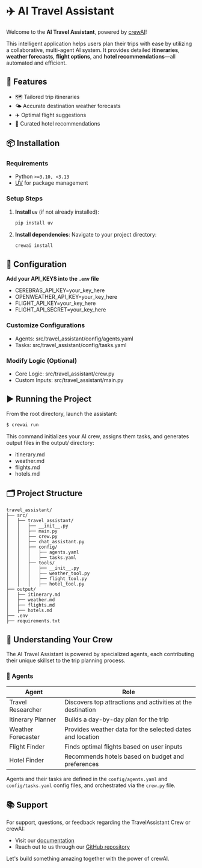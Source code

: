 # ✈️ AI Travel Assistant

Welcome to the **AI Travel Assistant**, powered by [crewAI](https://crewai.com)!  

This intelligent application helps users plan their trips with ease by utilizing a collaborative, multi-agent AI system. It provides detailed **itineraries**, **weather forecasts**, **flight options**, and **hotel recommendations**—all automated and efficient.

## 🚀 Features

- 🗺️ Tailored trip itineraries
- 🌤️ Accurate destination weather forecasts
- ✈️ Optimal flight suggestions
- 🏨 Curated hotel recommendations

## 📦 Installation

### Requirements
- Python `>=3.10, <3.13`
- [UV](https://docs.astral.sh/uv/) for package management

### Setup Steps
1. **Install `uv`** (if not already installed):
   ```bash
   pip install uv
   ```

2. **Install dependencies**:
   Navigate to your project directory:
   ```bash
   crewai install
   ```

## 🔧 Configuration

**Add your API_KEYS into the `.env` file**
- CEREBRAS_API_KEY=your_key_here
- OPENWEATHER_API_KEY=your_key_here
- FLIGHT_API_KEY=your_key_here
- FLIGHT_API_SECRET=your_key_here
  
### Customize Configurations
- Agents: src/travel_assistant/config/agents.yaml
- Tasks: src/travel_assistant/config/tasks.yaml

### Modify Logic (Optional)
- Core Logic: src/travel_assistant/crew.py
- Custom Inputs: src/travel_assistant/main.py

## ▶️ Running the Project

From the root directory, launch the assistant:
```bash
$ crewai run
```

This command initializes your AI crew, assigns them tasks, and generates output files in the output/ directory:
- itinerary.md
- weather.md
- flights.md
- hotels.md

## 🗂️ Project Structure

```
travel_assistant/
├── src/
│   ├── travel_assistant/
│   │   ├── __init__.py
│   │   ├── main.py
│   │   ├── crew.py
│   │   ├── chat_assistant.py
│   │   ├── config/
│   │   │   ├── agents.yaml
│   │   │   ├── tasks.yaml
│   │   ├── tools/
│   │   │   ├── __init__.py
│   │   │   ├── weather_tool.py
│   │   │   ├── flight_tool.py
│   │   │   ├── hotel_tool.py
├── output/
│   ├── itinerary.md
│   ├── weather.md
│   ├── flights.md
│   ├── hotels.md
├── .env
├── requirements.txt
```

## 🧠 Understanding Your Crew

The AI Travel Assistant is powered by specialized agents, each contributing their unique skillset to the trip planning process.

### 👥 Agents

| Agent | Role |
|-------|------|
| Travel Researcher | Discovers top attractions and activities at the destination |
| Itinerary Planner | Builds a day-by-day plan for the trip |
| Weather Forecaster | Provides weather data for the selected dates and location |
| Flight Finder | Finds optimal flights based on user inputs |
| Hotel Finder | Recommends hotels based on budget and preferences |

Agents and their tasks are defined in the `config/agents.yaml` and `config/tasks.yaml` config files, and orchestrated via the `crew.py` file.

## 📚 Support

For support, questions, or feedback regarding the TravelAssistant Crew or crewAI:
- Visit our [documentation](https://docs.crewai.com)
- Reach out to us through our [GitHub repository](https://github.com/joaomdmoura/crewai)

Let's build something amazing together with the power of crewAI.